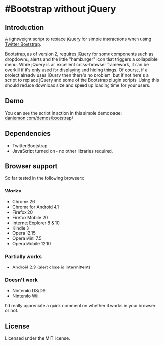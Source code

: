 #Bootstrap without jQuery
========================

## Introduction

A lightweight script to replace jQuery for simple interactions when using [Twitter Bootstrap](http://twitter.github.io/bootstrap/).

Bootstrap, as of version 2, requires jQuery for some components such as dropdowns, alerts and the little "hamburger" icon that triggers a collapsible menu. While jQuery is an excellent cross-browser framework, it can be overkill if it's only used for displaying and hiding things. Of course, if a project already uses jQuery then there's no problem, but if not here's a script to replace jQuery and some of the Bootstrap plugin scripts. Using this should reduce download size and speed up loading time for your users.

## Demo

You can see the script in action in this simple demo page: [daniemon.com/demos/bootstrap/](http://daniemon.com/demos/bootstrap/)

## Dependencies

- Twitter Bootstrap
- JavaScript turned on - no other libraries required.

## Browser support

So far tested in the following browsers:

### Works

- Chrome 26
- Chrome for Android 4.1
- Firefox 20
- Firefox Mobile 20
- Internet Explorer 8 & 10
- Kindle 3
- Opera 12.15
- Opera Mini 7.5
- Opera Mobile 12.10

### Partially works

- Android 2.3 (alert close is intermittent)

### Doesn't work

- Nintendo DS/DSi
- Nintendo Wii

I'd really appreciate a quick comment on whether it works in your browser or not.

## License

Licensed under the MIT license.
